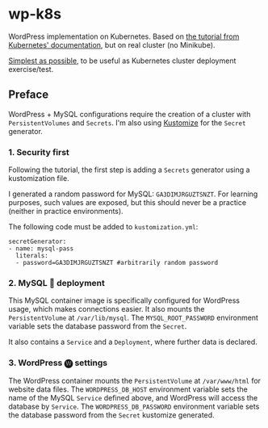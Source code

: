 # wp-k8s
WordPress implementation on Kubernetes. Based on [the tutorial from Kubernetes' documentation](https://kubernetes.io/docs/tutorials/stateful-application/mysql-wordpress-persistent-volume/), but on real cluster (no Minikube).

[Simplest as possible](https://en.wikipedia.org/wiki/KISS_principle), to be useful as Kubernetes cluster deployment exercise/test.


## Preface

WordPress + MySQL configurations require the creation of a cluster with `PersistentVolumes` and `Secrets`. I'm also using [Kustomize](https://kustomize.io/) for the `Secret` generator.

### 1. Security first

Following the tutorial, the first step is adding a `Secrets` generator using a kustomization file. 

I generated a random password for MySQL: `GA3DIMJRGUZTSNZT`. For learning purposes, such values are exposed, but this should never be a practice (neither in practice environments).

The following code must be added to `kustomization.yml`:

```
secretGenerator:
- name: mysql-pass
  literals:
  - password=GA3DIMJRGUZTSNZT #arbitrarily random password
```

### 2. MySQL 🐬 deployment

This MySQL container image is specifically configured for WordPress usage, which makes connections easier. It also mounts the `PersistentVolume` at `/var/lib/mysql`. The `MYSQL_ROOT_PASSWORD` environment variable sets the database password from the `Secret`.

It also contains a `Service` and a `Deployment`, where further data is declared.

### 3. WordPress 🅦 settings

The WordPress container mounts the `PersistentVolume` at `/var/www/html` for website data files. The `WORDPRESS_DB_HOST` environment variable sets the name of the MySQL `Service` defined above, and WordPress will access the database by `Service`. The `WORDPRESS_DB_PASSWORD` environment variable sets the database password from the `Secret` kustomize generated.